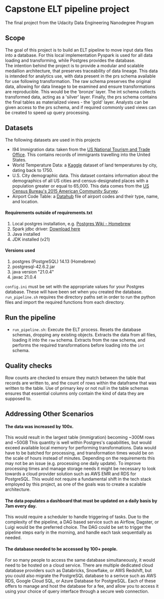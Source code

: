 # Capstone ELT pipeline project
The final project from the Udacity Data Engineering Nanodegree Program

## Scope
The goal of this project is to build an ELT pipeline to move input data files into a database. For this local 
implementation Pyspark is used for all data loading and transforming, while Postgres provides the database.  
The intention behind the project is to provide a modular and scalable medallion architecture, that preserves 
traceability of data lineage. This data is intended for analytics use, with data present in the prs schema available 
for use following transformation. The raw schema preserves the original data, allowing for data lineage to be 
examined and ensure transformations are reproducible. This would be the 'bronze' layer. The int schema collects 
transformed data, acting as a 'silver' layer. Finally, the prs schema contains the final tables as materialized 
views - the 'gold' layer. Analysts can be given access to the prs schema, and if required commonly used views can be created 
  to speed up query processing.

## Datasets
The following datasets are used in this projects
- I94 Immigration data: taken from the [US National Tourism and Trade Office](https://travel.trade.gov/research/reports/i94/historical/2016.html). 
This contains records of immigrants travelling into the United States.
- World Temperature Data: a [Kaggle](https://www.kaggle.com/berkeleyearth/climate-change-earth-surface-temperature-data) dataset of land temperatures by city, dating back to 1750.
- U.S. City demographic data. This dataset contains information about the demographics of all US cities and 
  census-designated places with a population greater or equal to 65,000. This data comes from the [US Census 
  Bureau's 2015 American Community Survey](https://public.opendatasoft.com/explore/dataset/us-cities-demographics/export/).
- Airport Code Table: a [Datahub](https://datahub.io/core/airport-codes#data) file of airport codes and their type, 
  name, and location.

#### Requirements outside of requirements.txt
1. Local postgres installation, e.g. [Postgres Wiki - Homebrew](https://wiki.postgresql.org/wiki/Homebrew)
2. Spark jdbc driver: [Download here](https://jdbc.postgresql.org/download/)
3. Java installed
4. JDK installed (v21)

#### Versions used
1. postgres (PostgreSQL) 14.13 (Homebrew)
2. postgresql-42.6.2.jar
3. java version "21.0.4"
4. javac 21.0.4

`config.ini` must be set with the appropriate values for your Postgres database. These will have been set when you 
created the database.
`run_pipeline.sh` requires the directory paths set in order to run the python files and import the required 
functions from each directory.

## Run the pipeline
- `run_pipeline.sh`: Execute the ELT process. Resets the database schemas, dropping any existing objects. 
  Extracts the data from all files, loading it into the `raw` schema. Extracts from the raw schema, and performs the 
  required transformations before loading into the `int` schema.

## Quality checks
Row counts are checked to ensure they match between the table that records are written to, and the count of rows 
within the dataframe that was written to the table. Use of primary key or not null in the table schemas ensures that 
essential columns only contain the kind of data they are supposed to.

## Addressing Other Scenarios
#### The data was increased by 100x.
This would result in the largest table (immigration) becoming ~300M rows and ~50GB This quantity is well within 
Postgres's 
capabilities, but would exceed available local memory for performing transformations. Data would have to be batched 
for processing, and transformation times would be on the scale of hours instead of minutes. Depending on the 
requirements this may not be an issue (e.g. processing one daily update). To improve processing times and manage 
storage needs it might be necessary to look towards a cloud provider solution such as AWS EMR and RDS for PostgreSQL.
This would not require a fundamental shift in the tech stack employed by this project, as one of the goals was to 
create a scalable architecture.

#### The data populates a dashboard that must be updated on a daily basis by 7am every day.
This would require a scheduler to handle triggering of tasks. Due to the complexity of the pipeline, a DAG based 
service such as Airflow, Dagster, or Luigi would be the preferred choice. The DAG could be set to trigger the 
pipeline steps early in the morning, and handle each task sequentially as needed.

#### The database needed to be accessed by 100+ people.
For so many people to access the same database simultaneously, it would need to be hosted on a cloud service. There 
are multiple dedicated cloud database providers such as Databricks, Snowflake, or AWS Redshift, but you could also 
migrate the PostgreSQL database to a serivce such as AWS RDS, Google Cloud SQL, or Azure Database for PostgreSQL. 
Each of these offers to manage and host the database for a fee, and allow you to access it using your choice of 
query interface through a secure web connection.



